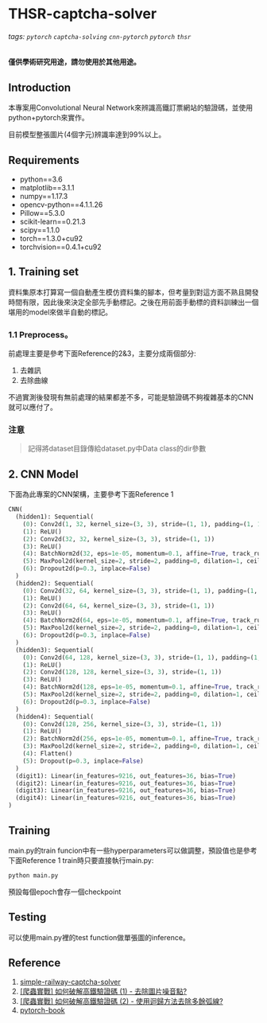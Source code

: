 # THSR-captcha-solver
###### tags: `pytorch` `captcha-solving` `cnn-pytorch` `pytorch` `thsr`

**僅供學術研究用途，請勿使用於其他用途。**

## Introduction

本專案用Convolutional Neural Network來辨識高鐵訂票網站的驗證碼，並使用python+pytorch來實作。

目前模型整張圖片(4個字元)辨識率達到99%以上。

## Requirements
* python==3.6
* matplotlib==3.1.1
* numpy==1.17.3
* opencv-python==4.1.1.26
* Pillow==5.3.0
* scikit-learn==0.21.3
* scipy==1.1.0
* torch==1.3.0+cu92
* torchvision==0.4.1+cu92

## 1. Training set
資料集原本打算寫一個自動產生模仿資料集的腳本，但考量到對這方面不熟且開發時間有限，因此後來決定全部先手動標記。之後在用前面手動標的資料訓練出一個堪用的model來做半自動的標記。
### 1.1 Preprocess。
前處理主要是參考下面Reference的2&3，主要分成兩個部分:
1. 去雜訊
2. 去除曲線

不過實測後發現有無前處理的結果都差不多，可能是驗證碼不夠複雜基本的CNN就可以應付了。
### 注意
> 記得將dataset目錄傳給dataset.py中Data class的dir參數

## 2. CNN Model
下面為此專案的CNN架構，主要參考下面Reference 1

``` python
CNN(
  (hidden1): Sequential(
    (0): Conv2d(1, 32, kernel_size=(3, 3), stride=(1, 1), padding=(1, 1))
    (1): ReLU()
    (2): Conv2d(32, 32, kernel_size=(3, 3), stride=(1, 1))
    (3): ReLU()
    (4): BatchNorm2d(32, eps=1e-05, momentum=0.1, affine=True, track_running_stats=True)
    (5): MaxPool2d(kernel_size=2, stride=2, padding=0, dilation=1, ceil_mode=False)
    (6): Dropout2d(p=0.3, inplace=False)
  )
  (hidden2): Sequential(
    (0): Conv2d(32, 64, kernel_size=(3, 3), stride=(1, 1), padding=(1, 1))
    (1): ReLU()
    (2): Conv2d(64, 64, kernel_size=(3, 3), stride=(1, 1))
    (3): ReLU()
    (4): BatchNorm2d(64, eps=1e-05, momentum=0.1, affine=True, track_running_stats=True)
    (5): MaxPool2d(kernel_size=2, stride=2, padding=0, dilation=1, ceil_mode=False)
    (6): Dropout2d(p=0.3, inplace=False)
  )
  (hidden3): Sequential(
    (0): Conv2d(64, 128, kernel_size=(3, 3), stride=(1, 1), padding=(1, 1))
    (1): ReLU()
    (2): Conv2d(128, 128, kernel_size=(3, 3), stride=(1, 1))
    (3): ReLU()
    (4): BatchNorm2d(128, eps=1e-05, momentum=0.1, affine=True, track_running_stats=True)
    (5): MaxPool2d(kernel_size=2, stride=2, padding=0, dilation=1, ceil_mode=False)
    (6): Dropout2d(p=0.3, inplace=False)
  )
  (hidden4): Sequential(
    (0): Conv2d(128, 256, kernel_size=(3, 3), stride=(1, 1))
    (1): ReLU()
    (2): BatchNorm2d(256, eps=1e-05, momentum=0.1, affine=True, track_running_stats=True)
    (3): MaxPool2d(kernel_size=2, stride=2, padding=0, dilation=1, ceil_mode=False)
    (4): Flatten()
    (5): Dropout(p=0.3, inplace=False)
  )
  (digit1): Linear(in_features=9216, out_features=36, bias=True)
  (digit2): Linear(in_features=9216, out_features=36, bias=True)
  (digit3): Linear(in_features=9216, out_features=36, bias=True)
  (digit4): Linear(in_features=9216, out_features=36, bias=True)
)
```

## Training
main.py的train funcion中有一些hyperparameters可以做調整，預設值也是參考下面Reference 1
train時只要直接執行main.py:
``` python
python main.py
```
預設每個epoch會存一個checkpoint

## Testing
可以使用main.py裡的test function做單張圖的inference。


## Reference
1. [simple-railway-captcha-solver](https://github.com/JasonLiTW/simple-railway-captcha-solver)
2. [[爬蟲實戰] 如何破解高鐵驗證碼 (1) - 去除圖片噪音點?](https://youtu.be/6HGbKdB4kVY)
3. [[爬蟲實戰] 如何破解高鐵驗證碼 (2) - 使用迴歸方法去除多餘弧線?](https://youtu.be/4DHcOPSfC4c)
4. [pytorch-book
](https://github.com/chenyuntc/pytorch-book)
